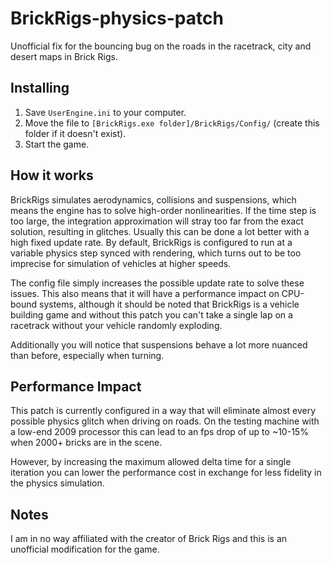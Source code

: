 # BrickRigs-physics-patch
Unofficial fix for the bouncing bug on the roads in the racetrack, city and desert maps in Brick Rigs.

## Installing
1. Save `UserEngine.ini` to your computer.
2. Move the file to `[BrickRigs.exe folder]/BrickRigs/Config/` (create this folder if it doesn't exist).
3. Start the game.

## How it works
BrickRigs simulates aerodynamics, collisions and suspensions, which means the engine has to solve high-order nonlinearities. If the time step is too large, the integration approximation will stray too far from the exact solution, resulting in glitches. Usually this can be done a lot better with a high fixed update rate. By default, BrickRigs is configured to run at a variable physics step synced with rendering, which turns out to be too imprecise for simulation of vehicles at higher speeds. 

The config file simply increases the possible update rate to solve these issues. This also means that it will have a performance impact on CPU-bound systems, although it should be noted that BrickRigs is a vehicle building game and without this patch you can't take a single lap on a racetrack without your vehicle randomly exploding.

Additionally you will notice that suspensions behave a lot more nuanced than before, especially when turning.

## Performance Impact
This patch is currently configured in a way that will eliminate almost every possible physics glitch when driving on roads. 
On the testing machine with a low-end 2009 processor this can lead to an fps drop of up to ~10-15% when 2000+ bricks are in the scene. 

However, by increasing the maximum allowed delta time for a single iteration you can lower the performance cost in exchange for less fidelity in the physics simulation.

## Notes
I am in no way affiliated with the creator of Brick Rigs and this is an unofficial modification for the game.
